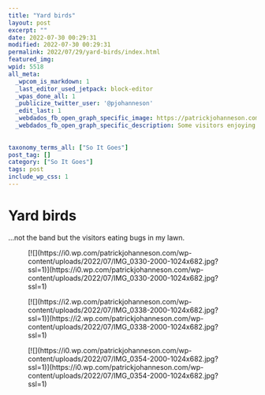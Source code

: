 ```yaml
---
title: "Yard birds"
layout: post
excerpt: ""
date: 2022-07-30 00:29:31
modified: 2022-07-30 00:29:31
permalink: 2022/07/29/yard-birds/index.html
featured_img: 
wpid: 5518
all_meta: 
  _wpcom_is_markdown: 1
  _last_editor_used_jetpack: block-editor
  _wpas_done_all: 1
  _publicize_twitter_user: '@pjohanneson'
  _edit_last: 1
  _webdados_fb_open_graph_specific_image: https://patrickjohanneson.com/wp-content/uploads/2022/07/IMG_0338-2000.jpg
  _webdados_fb_open_graph_specific_description: Some visitors enjoying some bugs.
  
  
taxonomy_terms_all: ["So It Goes"]
post_tag: []
category: ["So It Goes"]
tags: post
include_wp_css: 1
---
```


# Yard birds

…not the band but the visitors eating bugs in my lawn.

<div class="wp-block-jetpack-tiled-gallery aligncenter is-style-rectangular"><div class="tiled-gallery__gallery"><div class="tiled-gallery__row"><div class="tiled-gallery__col" style="flex-basis:66.78747%"><figure class="tiled-gallery__item">[![](https://i0.wp.com/patrickjohanneson.com/wp-content/uploads/2022/07/IMG_0330-2000-1024x682.jpg?ssl=1)](https://i0.wp.com/patrickjohanneson.com/wp-content/uploads/2022/07/IMG_0330-2000-1024x682.jpg?ssl=1)</figure></div><div class="tiled-gallery__col" style="flex-basis:33.21253%"><figure class="tiled-gallery__item">[![](https://i2.wp.com/patrickjohanneson.com/wp-content/uploads/2022/07/IMG_0338-2000-1024x682.jpg?ssl=1)](https://i2.wp.com/patrickjohanneson.com/wp-content/uploads/2022/07/IMG_0338-2000-1024x682.jpg?ssl=1)</figure><figure class="tiled-gallery__item">[![](https://i0.wp.com/patrickjohanneson.com/wp-content/uploads/2022/07/IMG_0354-2000-1024x682.jpg?ssl=1)](https://i0.wp.com/patrickjohanneson.com/wp-content/uploads/2022/07/IMG_0354-2000-1024x682.jpg?ssl=1)</figure></div></div></div></div>